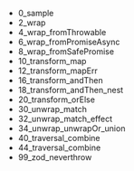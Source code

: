 - 0_sample
- 2_wrap
- 4_wrap_fromThrowable
- 6_wrap_fromPromiseAsync
- 8_wrap_fromSafePromise
- 10_transform_map
- 12_transform_mapErr
- 16_transform_andThen
- 18_transform_andThen_nest
- 20_transform_orElse
- 30_unwrap_match
- 32_unwrap_match_effect
- 34_unwrap_unwrapOr_union
- 40_traversal_combine
- 44_traversal_combine
- 99_zod_neverthrow
